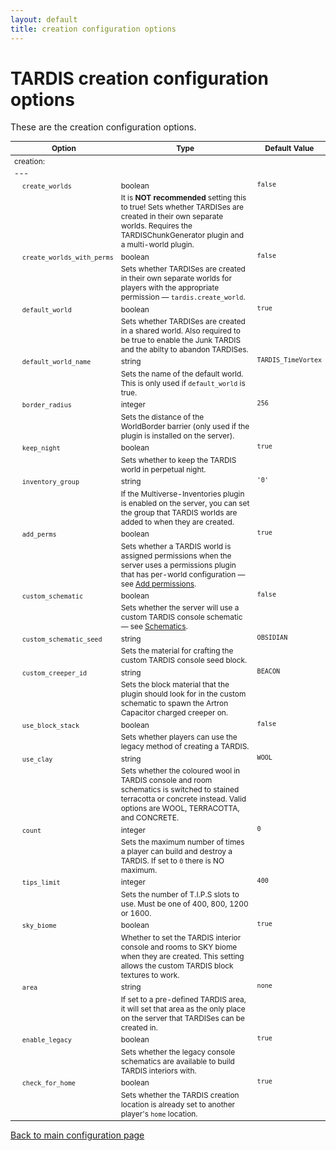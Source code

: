 ```yaml
---
layout: default
title: creation configuration options
---
```


# TARDIS creation configuration options

These are the creation configuration options.

<style type="text/css">
			table, table code { font-size:85%; }
			td { vertical-align:top; }
			td.noborder { border-bottom: none; }
			tr.coption { background-color: #eee; }
		</style>

| Option                                             | Type                                                                                                                                                                               | Default Value       |
|----------------------------------------------------|------------------------------------------------------------------------------------------------------------------------------------------------------------------------------------|---------------------|
| creation:                                          |
| ---                                                |
| &nbsp;&nbsp;&nbsp;&nbsp;`create_worlds`            | boolean                                                                                                                                                                            | `false`             |
| &nbsp;                                             | It is **NOT recommended** setting this to true! Sets whether TARDISes are created in their own separate worlds. Requires the TARDISChunkGenerator plugin and a multi-world plugin. |
| &nbsp;&nbsp;&nbsp;&nbsp;`create_worlds_with_perms` | boolean                                                                                                                                                                            | `false`             |
| &nbsp;                                             | Sets whether TARDISes are created in their own separate worlds for players with the appropriate permission — `tardis.create_world`.                                                |
| &nbsp;&nbsp;&nbsp;&nbsp;`default_world`            | boolean                                                                                                                                                                            | `true`              |
| &nbsp;                                             | Sets whether TARDISes are created in a shared world. Also required to be true to enable the Junk TARDIS and the abilty to abandon TARDISes.                                        |
| &nbsp;&nbsp;&nbsp;&nbsp;`default_world_name`       | string                                                                                                                                                                             | `TARDIS_TimeVortex` |
| &nbsp;                                             | Sets the name of the default world. This is only used if `default_world` is true.                                                                                                  |
| &nbsp;&nbsp;&nbsp;&nbsp;`border_radius`            | integer                                                                                                                                                                            | `256`               |
| &nbsp;                                             | Sets the distance of the WorldBorder barrier (only used if the plugin is installed on the server).                                                                                 |
| &nbsp;&nbsp;&nbsp;&nbsp;`keep_night`               | boolean                                                                                                                                                                            | `true`              |
| &nbsp;                                             | Sets whether to keep the TARDIS world in perpetual night.                                                                                                                          |
| &nbsp;&nbsp;&nbsp;&nbsp;`inventory_group`          | string                                                                                                                                                                             | `'0'`               |
| &nbsp;                                             | If the Multiverse-Inventories plugin is enabled on the server, you can set the group that TARDIS worlds are added to when they are created.                                        |
| &nbsp;&nbsp;&nbsp;&nbsp;`add_perms`                | boolean                                                                                                                                                                            | `true`              |
| &nbsp;                                             | Sets whether a TARDIS world is assigned permissions when the server uses a permissions plugin that has per-world configuration — see [Add permissions](add-permissions.html).      |
| &nbsp;&nbsp;&nbsp;&nbsp;`custom_schematic`         | boolean                                                                                                                                                                            | `false`             |
| &nbsp;                                             | Sets whether the server will use a custom TARDIS console schematic — see [Schematics](schematics.html).                                                                            |
| &nbsp;&nbsp;&nbsp;&nbsp;`custom_schematic_seed`    | string                                                                                                                                                                             | `OBSIDIAN`          |
| &nbsp;                                             | Sets the material for crafting the custom TARDIS console seed block.                                                                                                               |
| &nbsp;&nbsp;&nbsp;&nbsp;`custom_creeper_id`        | string                                                                                                                                                                             | `BEACON`            |
| &nbsp;                                             | Sets the block material that the plugin should look for in the custom schematic to spawn the Artron Capacitor charged creeper on.                                                  |
| &nbsp;&nbsp;&nbsp;&nbsp;`use_block_stack`          | boolean                                                                                                                                                                            | `false`             |
| &nbsp;                                             | Sets whether players can use the legacy method of creating a TARDIS.                                                                                                               |
| &nbsp;&nbsp;&nbsp;&nbsp;`use_clay`                 | string                                                                                                                                                                             | `WOOL`              |
| &nbsp;                                             | Sets whether the coloured wool in TARDIS console and room schematics is switched to stained terracotta or concrete instead. Valid options are WOOL, TERRACOTTA, and CONCRETE.      |
| &nbsp;&nbsp;&nbsp;&nbsp;`count`                    | integer                                                                                                                                                                            | `0`                 |
| &nbsp;                                             | Sets the maximum number of times a player can build and destroy a TARDIS. If set to `0` there is NO maximum.                                                                       |
| &nbsp;&nbsp;&nbsp;&nbsp;`tips_limit`               | integer                                                                                                                                                                            | `400`               |
| &nbsp;                                             | Sets the number of T.I.P.S slots to use. Must be one of 400, 800, 1200 or 1600.                                                                                                    |
| &nbsp;&nbsp;&nbsp;&nbsp;`sky_biome`                | boolean                                                                                                                                                                            | `true`              |
| &nbsp;                                             | Whether to set the TARDIS interior console and rooms to SKY biome when they are created. This setting allows the custom TARDIS block textures to work.                             |
| &nbsp;&nbsp;&nbsp;&nbsp;`area`                     | string                                                                                                                                                                             | `none`              |
| &nbsp;                                             | If set to a pre-defined TARDIS area, it will set that area as the only place on the server that TARDISes can be created in.                                                        |
| &nbsp;&nbsp;&nbsp;&nbsp;`enable_legacy`            | boolean                                                                                                                                                                            | `true`              |
| &nbsp;                                             | Sets whether the legacy console schematics are available to build TARDIS interiors with.                                                                                           |
| &nbsp;&nbsp;&nbsp;&nbsp;`check_for_home`           | boolean                                                                                                                                                                            | `true`              |
| &nbsp;                                             | Sets whether the TARDIS creation location is already set to another player's `home` location.                                                                                      |

[Back to main configuration page](configuration.html)

